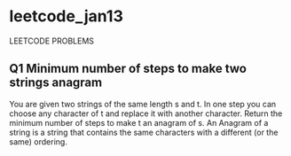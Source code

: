 # leetcode_jan13
LEETCODE PROBLEMS
## Q1 Minimum number of steps to make two strings anagram
You are given two strings of the same length s and t. In one step you can choose any character of t and replace it with another character.
Return the minimum number of steps to make t an anagram of s.
An Anagram of a string is a string that contains the same characters with a different (or the same) ordering.
